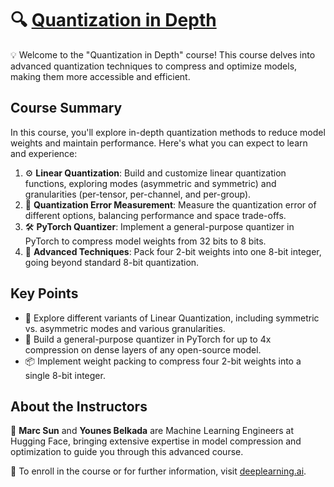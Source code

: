 # 🔍 [Quantization in Depth](https://www.deeplearning.ai/short-courses/quantization-in-depth/)

💡 Welcome to the "Quantization in Depth" course! This course delves into advanced quantization techniques to compress and optimize models, making them more accessible and efficient.

## Course Summary
In this course, you'll explore in-depth quantization methods to reduce model weights and maintain performance. Here's what you can expect to learn and experience:

1. ⚙️ **Linear Quantization**: Build and customize linear quantization functions, exploring modes (asymmetric and symmetric) and granularities (per-tensor, per-channel, and per-group).
2. 📏 **Quantization Error Measurement**: Measure the quantization error of different options, balancing performance and space trade-offs.
3. 🛠️ **PyTorch Quantizer**: Implement a general-purpose quantizer in PyTorch to compress model weights from 32 bits to 8 bits.
4. 🧩 **Advanced Techniques**: Pack four 2-bit weights into one 8-bit integer, going beyond standard 8-bit quantization.

## Key Points
- 🔄 Explore different variants of Linear Quantization, including symmetric vs. asymmetric modes and various granularities.
- 🧠 Build a general-purpose quantizer in PyTorch for up to 4x compression on dense layers of any open-source model.
- 📦 Implement weight packing to compress four 2-bit weights into a single 8-bit integer.

## About the Instructors
🌟 **Marc Sun** and **Younes Belkada** are Machine Learning Engineers at Hugging Face, bringing extensive expertise in model compression and optimization to guide you through this advanced course.

🔗 To enroll in the course or for further information, visit [deeplearning.ai](https://www.deeplearning.ai/short-courses/).
